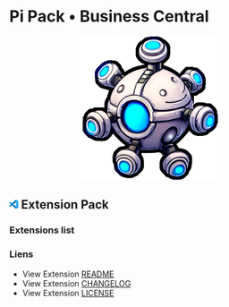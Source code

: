 # Pi Pack • Business Central

<div align="center"><img src="/extension/icon.png" title="Pi Pack • Business Central" alt="Pi Pack • Business Central"></div>

## <picture><img alt="VS Code icon" src="assets/vscode.png"></picture> Extension Pack

### Extensions list

### Liens

- View Extension [README](/extension/README.md)
- View Extension [CHANGELOG](/extension/CHANGELOG.md)
- View Extension [LICENSE](/extension/LICENSE.md)
